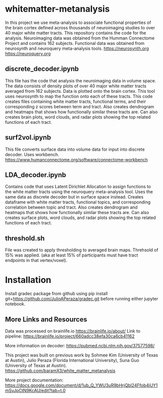# whitematter-metanalysis

In this project we use meta-analysis to associate functional properties of the brain cortex defined across thousands of neuroimaging studies to over 40 major white matter tracts. This repository contains the code for the analysis.
Neuroimaging data was obtained from the Humman Connectome Project and contains 162 subjects. Functional data was obtained from neurosynth and neuroquery meta-analysis tools. 
https://neurosynth.org
https://neuroquery.org

## discrete_decoder.ipynb
This file has the code that analysis the neuroimaging data in volume space. The data consists of density plots of over 40 major white matter tracts averaged from 162 subjects. Data is plotted onto the brain cortex. This tool uses neurosynth to map the function onto each of these tracts. This code creates files containing white matter tracts, functional terms, and their corresponding z scores between term and tract. Also creates dendrogram and heatmaps that shows how functionally similar these tracts are. Can also creates brain plots, word clouds, and radar plots showing the top related functions of each tract.

## surf2vol.ipynb
This file converts surface data into volume data for input into discrete decoder. Uses workbench.
https://www.humanconnectome.org/software/connectome-workbench

## LDA_decoder.ipynb
Contains code that uses Latent Dirichlet Allocation to assign functions to the white matter tracts using the neuroquery meta-analysis tool. Uses the same data as discrete decoder but in surface space instead. Creates dataframe with white matter tracts, functional topics, and corresponding correlation between topic and tract. Also creates dendrogram and heatmaps that shows how functionally similar these tracts are. Can also creates surface plots, word clouds, and radar plots showing the top related functions of each tract.

## threshold.sh
File was created to apply thresholding to averaged brain maps. Threhsold of 15% was applied. (aka at least 15% of participants must have tract endpoints in that vertex/voxel).

# Installation
Install gradec package from github using pip install git+https://github.com/JulioAPeraza/gradec.git before running either jupyter notebook.

## More Links and Resources
Data was processed on brainlife.io https://brainlife.io/about/
Link to pipeline: https://brainlife.io/project/660adcc38efa30ca6cb41162

More information on decoder: https://pubmed.ncbi.nlm.nih.gov/37577598/

This project was built on previous work by Sohmee Kim (University of Texas at Austin), Julio Peraza (Florida International University), Suna Guo (University of Texas at Austin).
https://github.com/baramX3/white_matter_metanalysis

More project documentation: https://docs.google.com/document/d/1ub_Q_YWU3uR9bHrjQbl24Ffob4iUY1mSvJpCtN9KcAU/edit?tab=t.0


